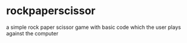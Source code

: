 # rockpaperscissor
a simple rock paper scissor game with basic code which the user plays against the computer
